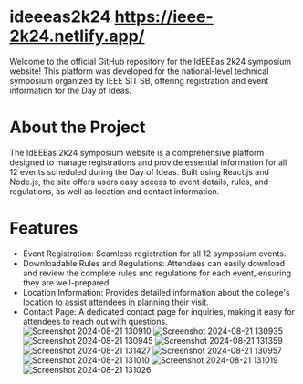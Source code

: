 # ideeeas2k24 https://ieee-2k24.netlify.app/
Welcome to the official GitHub repository for the IdEEEas 2k24 symposium website! This platform was developed for the national-level technical symposium organized by IEEE SIT SB, offering registration and event information for the Day of Ideas.

# About the Project
The IdEEEas 2k24 symposium website is a comprehensive platform designed to manage registrations and provide essential information for all 12 events scheduled during the Day of Ideas. Built using React.js and Node.js, the site offers users easy access to event details, rules, and regulations, as well as location and contact information.

# Features
- Event Registration: Seamless registration for all 12 symposium events.
- Downloadable Rules and Regulations: Attendees can easily download and review the complete rules and regulations for each event, ensuring they are well-prepared.
- Location Information: Provides detailed information about the college's location to assist attendees in planning their visit.
- Contact Page: A dedicated contact page for inquiries, making it easy for attendees to reach out with questions.
![Screenshot 2024-08-21 130910](https://github.com/user-attachments/assets/b03d0013-28fe-4b31-b3cb-4dc0e9142795)
![Screenshot 2024-08-21 130935](https://github.com/user-attachments/assets/5aca75aa-1602-4aad-aaba-7491999e31c7)
![Screenshot 2024-08-21 130945](https://github.com/user-attachments/assets/e672964b-873e-4b6f-831b-f88f5d75d64b)
![Screenshot 2024-08-21 131359](https://github.com/user-attachments/assets/6e7a471d-9f0b-4099-b1b3-edb7bc274fd9)
![Screenshot 2024-08-21 131427](https://github.com/user-attachments/assets/479cb839-071f-4b8f-b75b-0d8472b06fa3)
![Screenshot 2024-08-21 130957](https://github.com/user-attachments/assets/b6eee407-205a-4439-a0fd-4d47a86927b6)
![Screenshot 2024-08-21 131010](https://github.com/user-attachments/assets/37fdf7fe-9744-4033-aaba-9b42030cb2e5)
![Screenshot 2024-08-21 131019](https://github.com/user-attachments/assets/fbec2ca7-b928-4add-bea9-186d49a16948)
![Screenshot 2024-08-21 131026](https://github.com/user-attachments/assets/e89d0f23-035e-4455-a93f-d22d9d50e4cc)




